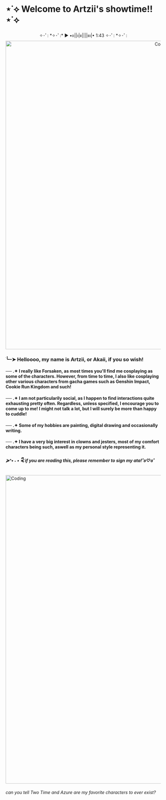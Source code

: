 
  
   # ⋆˙⟡ Welcome to Artzii's showtime!! ⋆˙⟡


   <p align="center">
   ✧･ﾟ: *✧･ﾟ:* ▶︎ •၊၊||၊|။||||။‌‌‌‌‌၊|• 1:43 ✧･ﾟ: *✧･ﾟ:
<p\>



  <img align="center" alt="Coding" width="1000" src="https://drive.google.com/file/d/17Z9jS27oGB6jkf9XI0Kij0LZzL-6Hr-O/view?usp=drive_link">


### ׂ╰┈➤ Helloooo, my name is Artzii, or Akaii, if you so wish!

#### ── .✦ I really like Forsaken, as most times you'll find me cosplaying as some of the characters. However, from time to time, I also like cosplaying other various characters from gacha games such as Genshin Impact, Cookie Run Kingdom and such!

#### ── .✦ I am not particularily social, as I happen to find interactions quite exhausting pretty often. Regardless, unless specified, I encourage you to come up to me! I might not talk a lot, but I will surely be more than happy to cuddle!

#### ── .✦ Some of my hobbies are painting, digital drawing and occasionally writing.

#### ── .✦ I have a very big interest in clowns and jesters, most of my comfort characters being such, aswell as my personal style representing it.

##### ≽^• ˕ • ྀི≼ if you are reading this, please remember to sign my ata!˚ʚ♡ɞ˚

   <img align="center" alt="Coding" width="1000" src="https://i.pinimg.com/736x/e8/2e/8b/e82e8b8257d9d1d48ccb94485ea2aae5.jpg">

   ###### can you tell Two Time and Azure are my favorite characters to ever exist?
